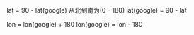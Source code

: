 lat = 90 - lat(google)  从北到南为(0 - 180)
lat(google) = 90 - lat

lon = lon(google) + 180
lon(google) = lon - 180